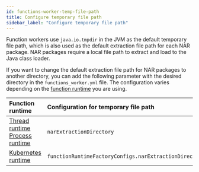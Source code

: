 ```yaml
---
id: functions-worker-temp-file-path
title: Configure temporary file path
sidebar_label: "Configure temporary file path"
---
```


Function workers use `java.io.tmpdir` in the JVM as the default temporary file path, which is also used as the default extraction file path for each NAR package. NAR packages require a local file path to extract and load to the Java class loader.

If you want to change the default extraction file path for NAR packages to another directory, you can add the following parameter with the desired directory in the `functions_worker.yml` file. The configuration varies depending on the [function runtime](functions-concepts.md#function-runtime) you are using.

| Function runtime | Configuration for temporary file path |
|:------------------------|:-------------------------------------------------|
| [Thread runtime](functions-runtime-thread.md)<br /> [Process runtime](functions-runtime-process.md) | `narExtractionDirectory` |
| [Kubernetes runtime](functions-runtime-kubernetes.md) | `functionRuntimeFactoryConfigs.narExtractionDirectory` |
